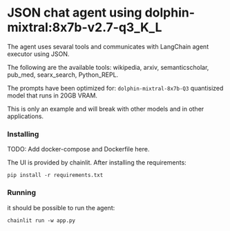 # JSON chat agent using dolphin-mixtral:8x7b-v2.7-q3_K_L

The agent uses sevaral tools and communicates
with LangChain agent executor using JSON.

The following are the available tools:
wikipedia, arxiv, semanticscholar,
pub_med, searx_search, Python_REPL.

The prompts have been optimized for:
`dolphin-mixtral-8x7b-Q3`
quantisized model that runs in 20GB VRAM.

This is only an example and will break with
other models and in other applications.

### Installing

TODO: Add docker-compose and Dockerfile here.

The UI is provided by chainlit.
After installing the requirements:

```
pip install -r requirements.txt
```

### Running

it should be possible to run the agent:

```
chainlit run -w app.py
```
